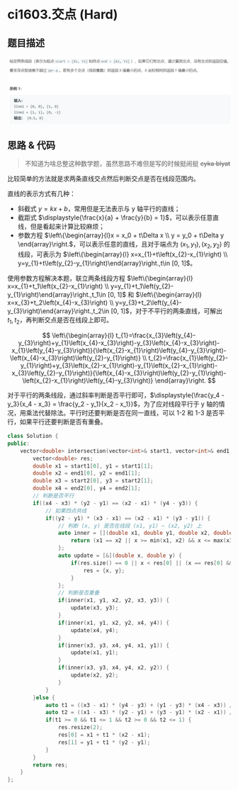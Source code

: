 # ci1603.交点 (Hard)

## 题目描述

![](ci1603.png)

## 思路 & 代码

> 不知道为啥总整这种数学题，虽然思路不难但是写的时候挺闹挺 ~~cyka blyat~~

比较简单的方法就是求两条直线交点然后判断交点是否在线段范围内。

直线的表示方式有几种：

- 斜截式 $y = kx + b$，常用但是无法表示与 y 轴平行的直线；
- 截距式 $\displaystyle{\frac{x}{a} + \frac{y}{b} = 1}$，可以表示任意直线，但是看起来计算比较麻烦；
- 参数方程 $\left\{\begin{array}{l}x = x_0 + t\Delta x \\ y = y_0 + t\Delta y \end{array}\right.$，可以表示任意的直线，且对于端点为 $(x_1, y_1), (x_2, y_2)$ 的线段，可表示为 $\left\{\begin{array}{l} x=x_{1}+t\left(x_{2}-x_{1}\right) \\ y=y_{1}+t\left(y_{2}-y_{1}\right)\end{array}\right.,t\in [0, 1]$。

使用参数方程解决本题，联立两条线段方程 $\left\{\begin{array}{l} x=x_{1}+t_1\left(x_{2}-x_{1}\right) \\ y=y_{1}+t_1\left(y_{2}-y_{1}\right)\end{array}\right.,t_1\in [0, 1]$ 和 $\left\{\begin{array}{l} x=x_{3}+t_2\left(x_{4}-x_{3}\right) \\ y=y_{3}+t_2\left(y_{4}-y_{3}\right)\end{array}\right.,t_2\in [0, 1]$，对于不平行的两条直线，可解出 $t_1, t_2$，再判断交点是否在线段上即可。

$$
\left\{\begin{array}{l}
t_{1}=\frac{x_{3}\left(y_{4}-y_{3}\right)+y_{1}\left(x_{4}-x_{3}\right)-y_{3}\left(x_{4}-x_{3}\right)-x_{1}\left(y_{4}-y_{3}\right)}{\left(x_{2}-x_{1}\right)\left(y_{4}-y_{3}\right)-\left(x_{4}-x_{3}\right)\left(y_{2}-y_{1}\right)} \\
t_{2}=\frac{x_{1}\left(y_{2}-y_{1}\right)+y_{3}\left(x_{2}-x_{1}\right)-y_{1}\left(x_{2}-x_{1}\right)-x_{3}\left(y_{2}-y_{1}\right)}{\left(x_{4}-x_{3}\right)\left(y_{2}-y_{1}\right)-\left(x_{2}-x_{1}\right)\left(y_{4}-y_{3}\right)}
\end{array}\right.
$$

对于平行的两条线段，通过斜率判断是否平行即可，$\displaystyle{\frac{y_4 - y_3}{x_4 - x_3} = \frac{y_2 - y_1}{x_2 - x_1}}$，为了应对线段平行于 y 轴的情况，用乘法代替除法。平行时还要判断是否在同一直线，可以 1-2 和 1-3 是否平行，如果平行还要判断是否有重叠。

```c++ tab="数学"
class Solution {
public:
    vector<double> intersection(vector<int>& start1, vector<int>& end1, vector<int>& start2, vector<int>& end2) {
        vector<double> res;
        double x1 = start1[0], y1 = start1[1];
        double x2 = end1[0], y2 = end1[1];
        double x3 = start2[0], y3 = start2[1];
        double x4 = end2[0], y4 = end2[1];
        // 判断是否平行
        if((x4 - x3) * (y2 - y1) == (x2 - x1) * (y4 - y3)) {
            // 如果四点共线
            if((y2 - y1) * (x3 - x1) == (x2 - x1) * (y3 - y1)) {
                // 判断 (x, y) 是否在线段 (x1, y1) ~ (x2, y2) 上
                auto inner = [](double x1, double y1, double x2, double y2, double x, double y) -> bool {
                    return (x1 == x2 || x >= min(x1, x2) && x <= max(x1, x2)) && (y1 == y2 || y >= min(y1, y2) && y <= max(y1, y2));
                };
                auto update = [&](double x, double y) {
                    if(res.size() == 0 || x < res[0] || (x == res[0] && y < res[1])) {
                        res = {x, y};
                    }
                };
                // 判断是否重叠
                if(inner(x1, y1, x2, y2, x3, y3)) {
                    update(x3, y3);
                }
                if(inner(x1, y1, x2, y2, x4, y4)) {
                    update(x4, y4);
                }
                if(inner(x3, y3, x4, y4, x1, y1)) {
                    update(x1, y1);
                }
                if(inner(x3, y3, x4, y4, x2, y2)) {
                    update(x2, y2);
                }
            }
        }else {
            auto t1 = ((x3 - x1) * (y4 - y3) + (y1 - y3) * (x4 - x3)) / ((x2 - x1) * (y4 - y3) - (x4 - x3) * (y2 - y1));
            auto t2 = ((x1 - x3) * (y2 - y1) + (y3 - y1) * (x2 - x1)) / ((x4 - x3) * (y2 - y1) - (x2 - x1) * (y4 - y3));
            if(t1 >= 0 && t1 <= 1 && t2 >= 0 && t2 <= 1) {
                res.resize(2);
                res[0] = x1 + t1 * (x2 - x1);
                res[1] = y1 + t1 * (y2 - y1);
            }
        }
        return res;
    }
};
```